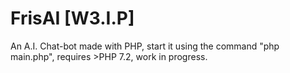 # FrisAI [W3.I.P]
An A.I. Chat-bot made with PHP, start it using the command "php main.php", requires >PHP 7.2, work in progress.
